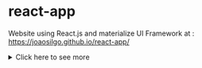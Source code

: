# react-app
Website using React.js and materialize UI Framework at : https://joaosilgo.github.io/react-app/

<details>
<summary>Click here to see more
<pre>
